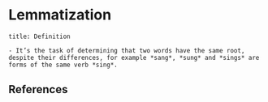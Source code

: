 ---
---

# Lemmatization

```ad-important
title: Definition

- It’s the task of determining that two words have the same root, despite their differences, for example *sang*, *sung* and *sings* are forms of the same verb *sing*.
```


## References
